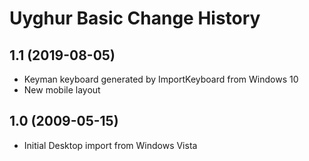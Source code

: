 Uyghur Basic Change History
====================

1.1 (2019-08-05)
----------------
* Keyman keyboard generated by ImportKeyboard from Windows 10 
* New mobile layout

1.0 (2009-05-15)
----------------------
* Initial Desktop import from Windows Vista

